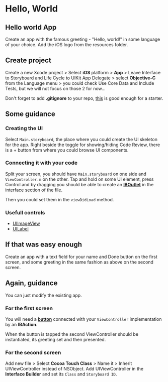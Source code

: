 # Hello, World

## Hello world App

Create an app with the famous greeting - "Hello, world!" in some language of your choice. Add the iOS logo from the resources folder.

## Create project

Create a new Xcode project > Select **iOS** platform > **App** > Leave Interface to Storyboard and Life Cycle to UIKit App Delegate > select **Objective-C** from the Language menu > you could check Use Core Data and Include Tests, but we will not focus on those 2 for now...

Don't forget to add **.gitignore** to your repo, [this](https://github.com/github/gitignore/blob/master/Objective-C.gitignore) is good enough for a starter.

## Some guidance

### Creating the UI

Select `Main.storyboard`, the place where you could create the UI skeleton for the app. Right beside the toggle for showing/hiding Code Review, there is a + button from where you could browse UI components.

### Connecting it with your code

Split your screen, you should have `Main.storyboard` on one side and `ViewController.m` on the other. Tap and hold on some UI element, press Control and by dragging you should be able to create an **[IBOutlet](https://www.hackingwithswift.com/example-code/xcode/what-is-an-iboutlet)** in the interface section of the file.

Then you could set them in the `viewDidLoad` method.

### Usefull controls

- [UIImageView](https://developer.apple.com/documentation/uikit/uiimageview?language=objc)
- [UILabel](https://developer.apple.com/documentation/uikit/uilabel?language=objc)

## If that was easy enough

Create an app with a text field for your name and Done button on the first screen, and some greeting in the same fashion as above on the second screen.

## Again, guidance

You can just modify the existing app.

### For the first screen

You will need a **[button](https://developer.apple.com/documentation/uikit/uibutton?language=objc)** connected with your `ViewController` implementation by an **IBAction**.

When the button is tapped the second ViewController should be instantiated, its greeting set and then presented.

### For the second screen

Add new file > Select **Cocoa Touch Class** > Name it > Inherit UIViewController instead of NSObject.
Add UIViewController in the **Interface Builder** and set its `Class` and `Storyboard ID`.
